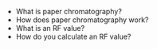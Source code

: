 * What is paper chromatography?
* How does paper chromatography work?
* What is an RF value?
* How do you calculate an RF value?
